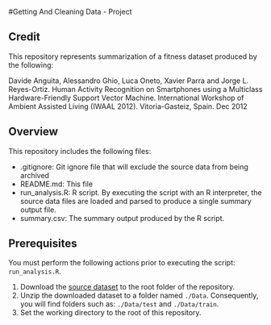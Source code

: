 #Getting And Cleaning Data - Project

## Credit

This repository represents summarization of a fitness dataset produced by the following:

Davide Anguita, Alessandro Ghio, Luca Oneto, Xavier Parra and Jorge L. Reyes-Ortiz. Human Activity Recognition on Smartphones using a Multiclass Hardware-Friendly Support Vector Machine. International Workshop of Ambient Assisted Living (IWAAL 2012). Vitoria-Gasteiz, Spain. Dec 2012

## Overview

This repository includes the following files:

* .gitignore: Git ignore file that will exclude the source data from being archived
* README.md: This file
* run_analysis.R: R script. By executing the script with an R interpreter, the source data files are loaded and parsed to produce a single summary output file.
* summary.csv: The summary output produced by the R script.

## Prerequisites

You must perform the following actions prior to executing the script: `run_analysis.R`.

1. Download the [source dataset](http://archive.ics.uci.edu/ml/datasets/Human+Activity+Recognition+Using+Smartphones) to the root folder of the repository.
2. Unzip the downloaded dataset to a folder named `./Data`. Consequently, you will find folders such as: `./Data/test` and `./Data/train`.
3. Set the working directory to the root of this repository.

